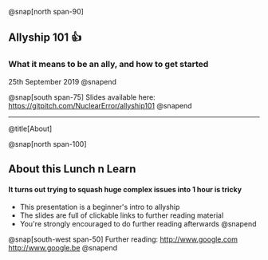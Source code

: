 @snap[north span-90]
## Allyship 101 👍
### What it means to be an ally, and how to get started
25th September 2019
@snapend

@snap[south span-75]
Slides available here:
https://gitpitch.com/NuclearError/allyship101
@snapend

---

@title[About]

@snap[north span-100]
## About this Lunch n Learn
#### It turns out trying to squash huge complex issues into 1 hour is tricky

* This presentation is a beginner's intro to allyship
* The slides are full of clickable links to further reading material
* You're strongly encouraged to do further reading afterwards
@snapend

@snap[south-west span-50]
Further reading:
http://www.google.com
http://www.google.be
@snapend